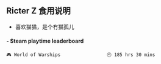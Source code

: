 ## Ricter Z 食用说明
- 喜欢猫猫，是个冇猫孤儿

<!-- steam-box start -->
#### - Steam playtime leaderboard
```text
🎮 World of Warships                 🕘 185 hrs 30 mins
```
<!-- Powered by https://github.com/YouEclipse/steam-box . -->
<!-- steam-box end -->
